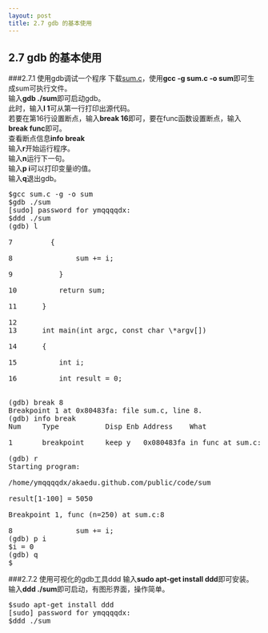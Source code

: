 ```yaml
---
layout: post
title: 2.7 gdb 的基本使用
---
```

## 2.7 gdb 的基本使用
###2.7.1 使用gdb调试一个程序
下载<a href="/public/code/sum.c">sum.c</a>，使用**gcc -g sum.c -o
sum**即可生成sum可执行文件。<br>
输入**gdb ./sum**即可启动gdb。<br>
此时，输入**l 1**可从第一行打印出源代码。<br>
若要在第16行设置断点，输入**break 16**即可，要在func函数设置断点，输入**break
func**即可。<br>
查看断点信息**info break**<br>
输入**r**开始运行程序。<br>
输入**n**运行下一句。<br>
输入**p i**可以打印变量i的值。<br>
输入**q**退出gdb。<br>

<pre class='terminal bootcamp'>
<span class='codeline'>$gcc sum.c -g -o sum</span>
<span class='codeline'>$gdb ./sum</span>
<span class='bash-output'>[sudo] password for ymqqqqdx: </span>
<span class='codeline'>$ddd ./sum</span>
<span class='codeline'>(gdb) l</span>
<span class='bash-output'>
7         {<br>
8               sum += i;<br>
9           }<br>
10          return sum;<br>
11      }<br>
12      
13      int main(int argc, const char \*argv[])<br>
14      {<br>
15          int i;<br>
16          int result = 0;<br>
</span>
<span class='codeline'>(gdb) break 8</span>
<span class='bash-output'>Breakpoint 1 at 0x80483fa: file sum.c, line 8.</span>
<span class='codeline'>(gdb) info break</span>
<span class='bash-output'>Num     Type           Disp Enb Address    What<br>
1       breakpoint     keep y   0x080483fa in func at sum.c:8
</span>
<span class='codeline'>(gdb) r</span>
<span class='bash-output'>Starting program:<br>
/home/ymqqqqdx/akaedu.github.com/public/code/sum <br>
result[1-100] = 5050<br>
Breakpoint 1, func (n=250) at sum.c:8<br>
8               sum += i;</span>
<span class='codeline'>(gdb) p i</span>
<span class='bash-output'>$i = 0</span>
<span class='codeline'>(gdb) q</span>
<span class='codeline'>$</span>
</pre>
###2.7.2 使用可视化的gdb工具ddd
输入**sudo apt-get install ddd**即可安装。<br>
输入**ddd ./sum**即可启动，有图形界面，操作简单。
<pre class='terminal bootcamp'>
<span class='codeline'>$sudo apt-get install ddd</span>
<span class='bash-output'>[sudo] password for ymqqqqdx: </span>
<span class='codeline'>$ddd ./sum</span>
</pre>
